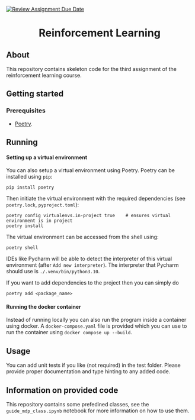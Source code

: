 [![Review Assignment Due Date](https://classroom.github.com/assets/deadline-readme-button-22041afd0340ce965d47ae6ef1cefeee28c7c493a6346c4f15d667ab976d596c.svg)](https://classroom.github.com/a/GvifPUZM)
<br />
<p align="center">
  <h1 align="center">Reinforcement Learning</h1>

  <p align="center">
  </p>
</p>

## About
This repository contains skeleton code for the third assignment of the reinforcement learning course.
## Getting started

### Prerequisites

- [Poetry](https://python-poetry.org/).

## Running
<!--
-->

#### Setting up a virtual environment

You can also setup a virtual environment using Poetry. Poetry can  be installed using `pip`:
```
pip install poetry
```
Then initiate the virtual environment with the required dependencies (see `poetry.lock`, `pyproject.toml`):
```
poetry config virtualenvs.in-project true    # ensures virtual environment is in project
poetry install
```
The virtual environment can be accessed from the shell using:
```
poetry shell
```
IDEs like Pycharm will be able to detect the interpreter of this virtual environment (after `Add new interpreter`). The interpreter that Pycharm should use is `./.venv/bin/python3.10`.

If you want to add dependencies to the project then you can simply do
```
poetry add <package_name>
```

#### Running the docker container

Instead of running locally you can also run the program inside a container using docker. A `docker-compose.yaml` file is provided which you can use to run the container using `docker compose up --build`.

## Usage

You can add unit tests if you like (not required) in the test folder. Please provide proper documentation and type hinting to any added code.

## Information on provided code

This repository contains some prefedined classes, see the `guide_mdp_class.ipynb` notebook for more information on how to use them.
